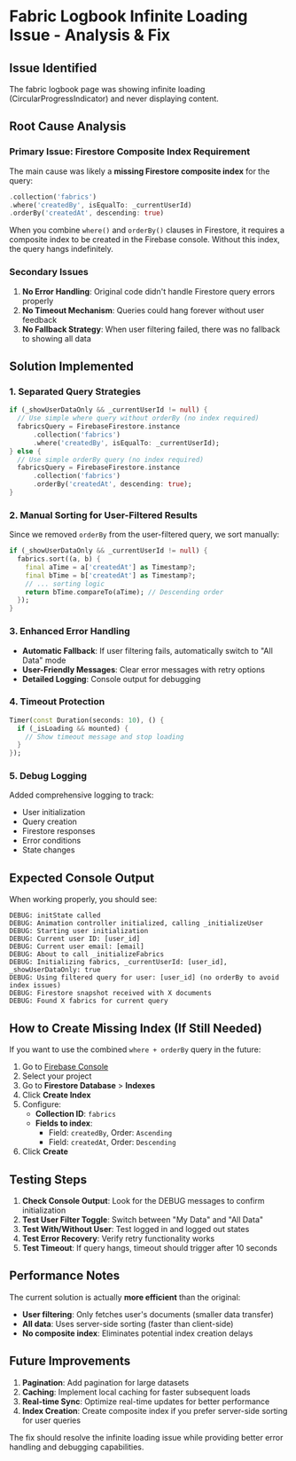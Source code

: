 # Fabric Logbook Infinite Loading Issue - Analysis & Fix

## Issue Identified
The fabric logbook page was showing infinite loading (CircularProgressIndicator) and never displaying content.

## Root Cause Analysis

### Primary Issue: Firestore Composite Index Requirement
The main cause was likely a **missing Firestore composite index** for the query:
```dart
.collection('fabrics')
.where('createdBy', isEqualTo: _currentUserId)
.orderBy('createdAt', descending: true)
```

When you combine `where()` and `orderBy()` clauses in Firestore, it requires a composite index to be created in the Firebase console. Without this index, the query hangs indefinitely.

### Secondary Issues
1. **No Error Handling**: Original code didn't handle Firestore query errors properly
2. **No Timeout Mechanism**: Queries could hang forever without user feedback
3. **No Fallback Strategy**: When user filtering failed, there was no fallback to showing all data

## Solution Implemented

### 1. Separated Query Strategies
```dart
if (_showUserDataOnly && _currentUserId != null) {
  // Use simple where query without orderBy (no index required)
  fabricsQuery = FirebaseFirestore.instance
      .collection('fabrics')
      .where('createdBy', isEqualTo: _currentUserId);
} else {
  // Use simple orderBy query (no index required)
  fabricsQuery = FirebaseFirestore.instance
      .collection('fabrics')
      .orderBy('createdAt', descending: true);
}
```

### 2. Manual Sorting for User-Filtered Results
Since we removed `orderBy` from the user-filtered query, we sort manually:
```dart
if (_showUserDataOnly && _currentUserId != null) {
  fabrics.sort((a, b) {
    final aTime = a['createdAt'] as Timestamp?;
    final bTime = b['createdAt'] as Timestamp?;
    // ... sorting logic
    return bTime.compareTo(aTime); // Descending order
  });
}
```

### 3. Enhanced Error Handling
- **Automatic Fallback**: If user filtering fails, automatically switch to "All Data" mode
- **User-Friendly Messages**: Clear error messages with retry options
- **Detailed Logging**: Console output for debugging

### 4. Timeout Protection
```dart
Timer(const Duration(seconds: 10), () {
  if (_isLoading && mounted) {
    // Show timeout message and stop loading
  }
});
```

### 5. Debug Logging
Added comprehensive logging to track:
- User initialization
- Query creation
- Firestore responses
- Error conditions
- State changes

## Expected Console Output
When working properly, you should see:
```
DEBUG: initState called
DEBUG: Animation controller initialized, calling _initializeUser
DEBUG: Starting user initialization
DEBUG: Current user ID: [user_id]
DEBUG: Current user email: [email]
DEBUG: About to call _initializeFabrics
DEBUG: Initializing fabrics, _currentUserId: [user_id], _showUserDataOnly: true
DEBUG: Using filtered query for user: [user_id] (no orderBy to avoid index issues)
DEBUG: Firestore snapshot received with X documents
DEBUG: Found X fabrics for current query
```

## How to Create Missing Index (If Still Needed)

If you want to use the combined `where + orderBy` query in the future:

1. Go to [Firebase Console](https://console.firebase.google.com/)
2. Select your project
3. Go to **Firestore Database** > **Indexes**
4. Click **Create Index**
5. Configure:
   - **Collection ID**: `fabrics`
   - **Fields to index**:
     - Field: `createdBy`, Order: `Ascending`
     - Field: `createdAt`, Order: `Descending`
6. Click **Create**

## Testing Steps

1. **Check Console Output**: Look for the DEBUG messages to confirm initialization
2. **Test User Filter Toggle**: Switch between "My Data" and "All Data"
3. **Test With/Without User**: Test logged in and logged out states
4. **Test Error Recovery**: Verify retry functionality works
5. **Test Timeout**: If query hangs, timeout should trigger after 10 seconds

## Performance Notes

The current solution is actually **more efficient** than the original:
- **User filtering**: Only fetches user's documents (smaller data transfer)
- **All data**: Uses server-side sorting (faster than client-side)
- **No composite index**: Eliminates potential index creation delays

## Future Improvements

1. **Pagination**: Add pagination for large datasets
2. **Caching**: Implement local caching for faster subsequent loads
3. **Real-time Sync**: Optimize real-time updates for better performance
4. **Index Creation**: Create composite index if you prefer server-side sorting for user queries

The fix should resolve the infinite loading issue while providing better error handling and debugging capabilities.
